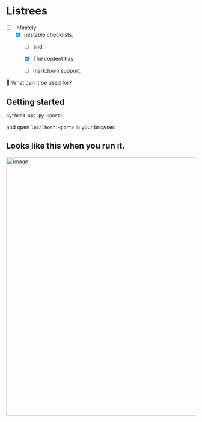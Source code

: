 # Listrees
- [ ] Infinitely
  - [x] nestable checklists.
      - [ ] and,
      - [x] The content has
      - [ ] markdown support.


:thinking: What can it be used for?

## Getting started
```bash
python3 app.py <port>
```
and open `localhost:<port>` in your browser.


## Looks like this when you run it.
<img width="687" alt="image" src="https://github.com/user-attachments/assets/427fa0fa-2c2c-4254-80dd-a3cfe9257dbe">
